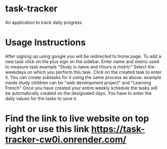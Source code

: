 # task-tracker
An application to track daily progress
# Usage Instructions
After signing up using google you will be redirected to home page.
To add a new task click on the plus sign on the sidebar.
Enter name and metric used to measure task example "Study is name and Hours is metric"
Select the weekdays on which you perform this task.
Click on the created task to enter it.
You can create subtasks for it using the same process as above.
example inside study children can be "web development project" and "Learning French"
Once you have created your entire weekly schedule the tasks will be automatically created on the designated days.
You have to enter the daily values for the tasks to save it.

# Find the link to live website on top right or use this link https://task-tracker-cw0i.onrender.com/
